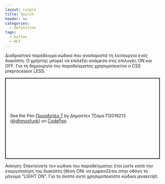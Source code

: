 ```yaml
---
layout: single
title: Switch
header: no
categories:
  - definition
tags:
  - button
  - HCI
---
```


Διαδραστικό παράδειγμα κώδικα που αναπαριστά τη λειτουργία ενός διακόπτη. Ο χρήστης μπορεί να επιλέξει ανάμεσα στις επιλογές ON και OFF. Για τη δημιουργία του παραδείγματος χρησιμοποιείται ο CSS preprocessor LESS.
<p class="codepen" data-height="265" data-theme-id="light" data-default-tab="css,result" data-user="dhmosfunk" data-slug-hash="ZEpzGpB" style="height: 265px; box-sizing: border-box; display: flex; align-items: center; justify-content: center; border: 2px solid; margin: 1em 0; padding: 1em;" data-pen-title="Παραδοτέο 7">
  <span>See the Pen <a href="https://codepen.io/dhmosfunk/pen/ZEpzGpB">
  Παραδοτέο 7</a> by Δημοστεν Τζαμα Π2019213 (<a href="https://codepen.io/dhmosfunk">@dhmosfunk</a>)
  on <a href="https://codepen.io">CodePen</a>.</span>
</p>
<script async src="https://static.codepen.io/assets/embed/ei.js"></script>

Ασκηση: Επεκτείνετε τον κώδικα του παραδείγματος έτσι ώστε κατά την ενεργοποίηση του διακόπτη (θέση ON) να εμφανίζεται στην οθόνη το μήνυμα "LIGHT ON". Για το σκοπό αυτό χρησιμοποιείστε κώδικα javascript.
